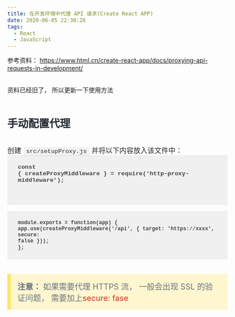 ```yaml
---
title: 在开发环境中代理 API 请求(Create React APP)
date: 2020-06-05 22:38:28
tags:
  - React
  - JavaScript
---
```


参考资料：&nbsp;<a href="https://www.html.cn/create-react-app/docs/proxying-api-requests-in-development/">https://www.html.cn/create-react-app/docs/proxying-api-requests-in-development/</a><div><br /></div><div>资料已经旧了， 所以更新一下使用方法</div><div><br /></div><div><h2 style="border: 0px; box-sizing: border-box; color: #24292e; font-family: -apple-system, system-ui, &quot;Segoe UI&quot;, Helvetica, Arial, sans-serif; font-size: 24px; font-stretch: inherit; font-variant-east-asian: inherit; font-variant-numeric: inherit; line-height: 1.25; margin: 1.5em 0px 16px; padding: 0px; vertical-align: baseline;">手动配置代理</h2></div><div><br /></div><div><span style="color: #24292e; font-family: -apple-system, system-ui, &quot;Segoe UI&quot;, Helvetica, Arial, sans-serif; font-size: 16px;">创建&nbsp;</span><code style="background-color: rgba(27, 31, 35, 0.05); border-radius: 3px; border: 0px; box-sizing: border-box; color: #24292e; font-family: SFMono-Regular, Menlo, Monaco, Consolas, &quot;Liberation Mono&quot;, &quot;Courier New&quot;, monospace; font-size: 13.6px; font-stretch: inherit; font-variant-east-asian: inherit; font-variant-numeric: inherit; line-height: inherit; margin: 0px; padding: 3.2px 6.4px; vertical-align: baseline;">src/setupProxy.js</code><span style="color: #24292e; font-family: -apple-system, system-ui, &quot;Segoe UI&quot;, Helvetica, Arial, sans-serif; font-size: 16px;">&nbsp;并将以下内容放入该文件中：</span></div><div><pre style="border: 0px; box-sizing: border-box; font-stretch: inherit; font-variant-east-asian: inherit; font-variant-numeric: inherit; line-height: inherit; margin-bottom: 16px; margin-top: 0px; padding: 0px; vertical-align: baseline;"><code class="hljs css language-js" style="background: rgb(240, 240, 240); border-radius: 3px; border: 0px; box-sizing: border-box; display: block; font-stretch: inherit; font-variant-east-asian: inherit; font-variant-numeric: inherit; line-height: inherit; margin: 0px; overflow-wrap: normal; overflow: auto visible; padding: 1.25rem 1.5rem; vertical-align: baseline; word-break: normal;"><font color="#444444" face="SFMono-Regular, Menlo, Monaco, Consolas, Liberation Mono, Courier New, monospace"><span style="font-size: 13.6px;"><b>const { createProxyMiddleware } = require('http-proxy-middleware');

module.exports = function(app) {
app.use(createProxyMiddleware('/api', { target: 'https://xxxx', secure: false }));
};</b></span></font><span style="color: #444444; font-family: SFMono-Regular, Menlo, Monaco, Consolas, &quot;Liberation Mono&quot;, &quot;Courier New&quot;, monospace; font-size: 13.6px; font-style: inherit; font-variant-caps: inherit; font-variant-ligatures: inherit; font-weight: inherit;">
</span></code><div style="color: #24292e; font-family: inherit; font-size: 16px;"><br /></div><div style="font-family: inherit; font-size: 16px;"><blockquote style="background-color: rgba(255, 229, 100, 0.3); border-bottom: 0px; border-image: initial; border-left: 8px solid rgb(255, 229, 100); border-right: 0px; border-top: 0px; box-sizing: border-box; font-family: -apple-system, system-ui, &quot;Segoe UI&quot;, Helvetica, Arial, sans-serif; font-stretch: inherit; font-variant-east-asian: inherit; font-variant-numeric: inherit; line-height: inherit; margin: 0px 0px 16px; padding: 15px 30px 15px 15px; vertical-align: baseline; white-space: normal;"><p style="border: 0px; box-sizing: border-box; font-family: inherit; font-stretch: inherit; font-style: inherit; font-variant: inherit; font-weight: inherit; line-height: inherit; margin: 0px; padding: 0px; vertical-align: baseline;"><font size="4"><span style="border: 0px; box-sizing: border-box; color: #6a737d; font-family: inherit; font-stretch: inherit; font-style: inherit; font-variant: inherit; font-weight: 600; line-height: inherit; margin: 0px; padding: 0px; vertical-align: baseline;">注意：</span><font color="#6a737d">&nbsp;如果需要代理 HTTPS 流， 一般会出现 SSL 的验证问题， 需要加上</font><font color="#d52c1f">secure: fase</font></font></p></blockquote></div></pre></div>
